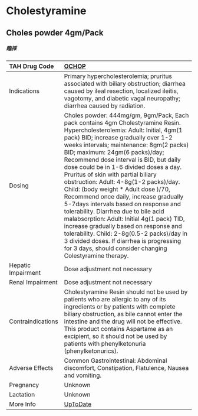 # Cholestyramine

## Choles powder 4gm/Pack

##### 臨採

| TAH Drug Code      | [OCHOP](https://www.tahsda.org.tw/drugs/hissearch.php?drug_code=OCHOP)                                                                                                                                                                                                                                                                                                                                                                                                                                                                                                                                                                                                                                                                                                                                                         |
|:-------------------|:-------------------------------------------------------------------------------------------------------------------------------------------------------------------------------------------------------------------------------------------------------------------------------------------------------------------------------------------------------------------------------------------------------------------------------------------------------------------------------------------------------------------------------------------------------------------------------------------------------------------------------------------------------------------------------------------------------------------------------------------------------------------------------------------------------------------------------|
| Indications        | Primary hypercholesterolemia; pruritus associated with biliary obstruction; diarrhea caused by ileal resection, localized ileitis, vagotomy, and diabetic vagal neuropathy; diarrhea caused by radiation.                                                                                                                                                                                                                                                                                                                                                                                                                                                                                                                                                                                                                      |
| Dosing             | Choles powder: 444mg/gm, 9gm/Pack, Each pack contains 4gm Cholestyramine Resin. Hypercholesterolemia: Adult: Initial, 4gm(1 pack) BID; increase gradually over 1-2 weeks intervals; maintenance: 8gm(2 packs) BID; maximum: 24gm(6 packs)/day; Recommend dose interval is BID, but daily dose could be in 1-6 divided doses a day. Pruritus of skin with partial biliary obstruction: Adult: 4-8g(1-2 packs)/day. Child: (body weight * Adult dose )/70, Recommend once daily, increase gradually 5-7days intervals based on response and tolerability. Diarrhea due to bile acid malabsorption: Adult: Initial 4g(1 pack) TID, increase gradually based on response and tolerability. Child: 2-8g(0.5-2 packs)/day in 3 divided doses. If diarrhea is progressing for 3 days, should consider changing Colestyramine therapy. |
| Hepatic Impairment | Dose adjustment not necessary                                                                                                                                                                                                                                                                                                                                                                                                                                                                                                                                                                                                                                                                                                                                                                                                  |
| Renal Impairment   | Dose adjustment not necessary                                                                                                                                                                                                                                                                                                                                                                                                                                                                                                                                                                                                                                                                                                                                                                                                  |
| Contraindications  | Cholestyramine Resin should not be used by patients who are allergic to any of its ingredients or by patients with complete biliary obstruction, as bile cannot enter the intestine and the drug will not be effective. This product contains Aspartame as an excipient, so it should not be used by patients with phenylketonuria (phenylketonurics).                                                                                                                                                                                                                                                                                                                                                                                                                                                                         |
| Adverse Effects    | Common Gastrointestinal: Abdominal discomfort, Constipation, Flatulence, Nausea and vomiting.                                                                                                                                                                                                                                                                                                                                                                                                                                                                                                                                                                                                                                                                                                                                  |
| Pregnancy          | Unknown                                                                                                                                                                                                                                                                                                                                                                                                                                                                                                                                                                                                                                                                                                                                                                                                                        |
| Lactation          | Unknown                                                                                                                                                                                                                                                                                                                                                                                                                                                                                                                                                                                                                                                                                                                                                                                                                        |
| More Info          | [UpToDate](https://www.uptodate.com/contents/cholestyramine-drug-information)                                                                                                                                                                                                                                                                                                                                                                                                                                                                                                                                                                                                                                                                                                                                                  |

